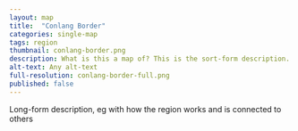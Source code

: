 ```yaml
---
layout: map
title:  "Conlang Border"
categories: single-map
tags: region
thumbnail: conlang-border.png
description: What is this a map of? This is the sort-form description.
alt-text: Any alt-text
full-resolution: conlang-border-full.png
published: false
---
```


Long-form description, eg with how the region works and is connected to others
